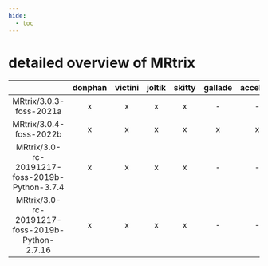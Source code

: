 ```yaml
---
hide:
  - toc
---
```


detailed overview of MRtrix
===========================

| |donphan|victini|joltik|skitty|gallade|accelgor|swalot|doduo|
| :---: | :---: | :---: | :---: | :---: | :---: | :---: | :---: | :---: |
|MRtrix/3.0.3-foss-2021a|x|x|x|x|-|-|x|x|
|MRtrix/3.0.4-foss-2022b|x|x|x|x|x|x|x|x|
|MRtrix/3.0-rc-20191217-foss-2019b-Python-3.7.4|x|x|x|x|-|-|-|x|
|MRtrix/3.0-rc-20191217-foss-2019b-Python-2.7.16|x|x|x|x|-|-|-|x|
